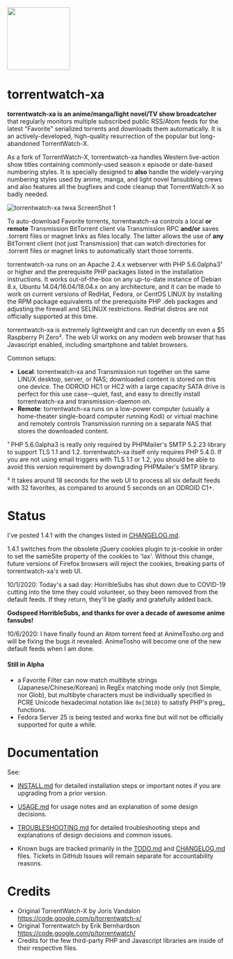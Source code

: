 <img src="http://silverlakecorp.com/torrentwatch-xa/torrentwatch-xa-logo144.png" width="144" height="144"/>

torrentwatch-xa
===============

__torrentwatch-xa is an anime/manga/light novel/TV show broadcatcher__ that regularly monitors multiple subscribed public RSS/Atom feeds for the latest "Favorite" serialized torrents and downloads them automatically. It is an actively-developed, high-quality resurrection of the popular but long-abandoned TorrentWatch-X.

As a fork of TorrentWatch-X, torrentwatch-xa handles Western live-action show titles containing commonly-used season x episode or date-based numbering styles. It is specially designed to __also__ handle the widely-varying numbering styles used by anime, manga, and light novel fansubbing crews and also features all the bugfixes and code cleanup that TorrentWatch-X so badly needed.

![torrentwatch-xa twxa ScreenShot 1](http://silverlakecorp.com/torrentwatch-xa/twxaScreenShot1.png)

To auto-download Favorite torrents, torrentwatch-xa controls a local __or remote__ Transmission BitTorrent client via Transmission RPC __and/or__ saves .torrent files or magnet links as files locally. The latter allows the use of __any__ BitTorrent client (not just Transmission) that can watch directories for .torrent files or magnet links to automatically start those torrents.

torrentwatch-xa runs on an Apache 2.4.x webserver with PHP 5.6.0alpha3&sup1; or higher and the prerequisite PHP packages listed in the installation instructions. It works out-of-the-box on any up-to-date instance of Debian 8.x, Ubuntu 14.04/16.04/18.04.x on any architecture, and it can be made to work on current versions of RedHat, Fedora, or CentOS LINUX by installing the RPM package equivalents of the prerequisite PHP .deb packages and adjusting the firewall and SELINUX restrictions. RedHat distros are not officially supported at this time.

torrentwatch-xa is extremely lightweight and can run decently on even a $5 Raspberry Pi Zero&sup2;. The web UI works on any modern web browser that has Javascript enabled, including smartphone and tablet browsers.

Common setups:

- __Local__: torrentwatch-xa and Transmission run together on the same LINUX desktop, server, or NAS; downloaded content is stored on this one device. The ODROID HC1 or HC2 with a large capacity SATA drive is perfect for this use case--quiet, fast, and easy to directly install torrentwatch-xa and transmission-daemon on.
- __Remote__: torrentwatch-xa runs on a low-power computer (usually a home-theater single-board computer running Kodi) or virtual machine and remotely controls Transmission running on a separate NAS that stores the downloaded content.


&sup1; PHP 5.6.0alpha3 is really only required by PHPMailer's SMTP 5.2.23 library to support TLS 1.1 and 1.2. torrentwatch-xa itself only requires PHP 5.4.0. If you are not using email triggers with TLS 1.1 or 1.2, you should be able to avoid this version requirement by downgrading PHPMailer's SMTP library.

&sup2; It takes around 18 seconds for the web UI to process all six default feeds with 32 favorites, as compared to around 5 seconds on an ODROID C1+.

Status
===============

I've posted 1.4.1 with the changes listed in [CHANGELOG.md](CHANGELOG.md).

1.4.1 switches from the obsolete jQuery cookies plugin to js-cookie in order to set the sameSite property of the cookies to 'lax'. Without this change, future versions of Firefox browsers will reject the cookies, breaking parts of torrentwatch-xa's web UI.

10/1/2020: Today's a sad day: HorribleSubs has shut down due to COVID-19 cutting into the time they could volunteer, so they been removed from the default feeds. If they return, they'll be gladly and gratefully added back.

__Godspeed HorribleSubs, and thanks for over a decade of awesome anime fansubs!__

10/6/2020: I have finally found an Atom torrent feed at AnimeTosho.org and will be fixing the bugs it revealed. AnimeTosho will become one of the new default feeds when I am done.

#### Still in Alpha

- a Favorite Filter can now match multibyte strings (Japanese/Chinese/Korean) in RegEx matching mode only (not Simple, nor Glob), but multibyte characters must be individually specified in PCRE Unicode hexadecimal notation like `0x{3010}` to satisfy PHP's preg_ functions.
- Fedora Server 25 is being tested and works fine but will not be officially supported for quite a while.

Documentation
===============

See:

- [INSTALL.md](INSTALL.md) for detailed installation steps or important notes if you are upgrading from a prior version.

- [USAGE.md](USAGE.md) for usage notes and an explanation of some design decisions.

- [TROUBLESHOOTING.md](TROUBLESHOOTING.md) for detailed troubleshooting steps and explanations of design decisions and common issues.

- Known bugs are tracked primarily in the [TODO.md](TODO.md) and [CHANGELOG.md](CHANGELOG.md) files. Tickets in GitHub Issues will remain separate for accountability reasons.

Credits
===============

- Original TorrentWatch-X by Joris Vandalon https://code.google.com/p/torrentwatch-x/
- Original Torrentwatch by Erik Bernhardson https://code.google.com/p/torrentwatch/
- Credits for the few third-party PHP and Javascript libraries are inside of their respective files.